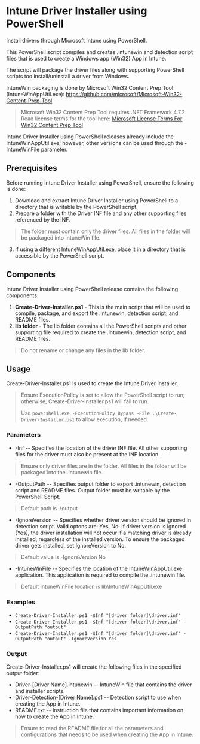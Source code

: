 # Intune Driver Installer using PowerShell
Install drivers through Microsoft Intune using PowerShell.

This PowerShell script compiles and creates .intunewin and detection script files that is used to create a Windows app (Win32) App in Intune.

The script will package the driver files along with supporting PowerShell scripts too install/uninstall a driver from Windows.

IntuneWin packaging is done by Microsoft Win32 Content Prep Tool (IntuneWinAppUtil.exe):
https://github.com/microsoft/Microsoft-Win32-Content-Prep-Tool

> Microsoft Win32 Content Prep Tool requires .NET Framework 4.7.2.
> Read license terms for the tool here: [Microsoft License Terms For Win32 Content Prep Tool](https://github.com/Microsoft/Microsoft-Win32-Content-Prep-Tool/blob/master/Microsoft%20License%20Terms%20For%20Win32%20Content%20Prep%20Tool.pdf)

Intune Driver Installer using PowerShell releases already include the IntuneWinAppUtil.exe; however, other versions can be used through the -IntuneWinFile parameter.

## Prerequisites
Before running Intune Driver Installer using PowerShell, ensure the following is done:
1. Download and extract Intune Driver Installer using PowerShell to a directory that is writable by the PowerShell script.
2. Prepare a folder with the Driver INF file and any other supporting files referenced by the INF.
> The folder must contain only the driver files. All files in the folder will be packaged into IntuneWin file.
3. If using a different IntuneWinAppUtil.exe, place it in a directory that is accessible by the PowerShell script.

## Components
Intune Driver Installer using PowerShell release contains the following components:
1. **Create-Driver-Installer.ps1** - This is the main script that will be used to compile, package, and export the .intunewin, detection script, and README files.
2. **lib folder** - The lib folder contains all the PowerShell scripts and other supporting file required to create the .intunewin, detection script, and README files.
> Do not rename or change any files in the lib folder.

## Usage
Create-Driver-Installer.ps1 is used to create the Intune Driver Installer.
> Ensure ExecutionPolicy is set to allow the PowerShell script to run; otherwise, Create-Driver-Installer.ps1 will fail to run.
> 
> Use `powershell.exe -ExecutionPolicy Bypass -File .\Create-Driver-Installer.ps1` to allow execution, if needed.

### Parameters

- -Inf -- Specifies the location of the driver INF file. All other supporting files for the driver must also be present at the INF location.
> Ensure only driver files are in the folder. All files in the folder will be packaged into the .intunewin file.
- -OutputPath -- Specifies output folder to export .intunewin, detection script and README files. Output folder must be writable by the PowerShell Script.
> Default path is .\output
- -IgnoreVersion -- Specifies whether driver version should be ignored in detection script. Valid optons are: Yes, No. 
If driver version is ignored (Yes), the driver installation will not occur if a matching driver is already installed, 
regardless of the installed version. To ensure the packaged driver gets installed, set IgnoreVersion to No.
> Default value is -IgnoreVersion No
- -IntuneWinFile -- Specifies the location of the IntuneWinAppUtil.exe application. This application is required to compile the .intunewin file. 
> Default IntuneWinFile location is lib\IntuneWinAppUtil.exe

### Examples
- `Create-Driver-Installer.ps1 -$Inf "[driver folder]\driver.inf"`
- `Create-Driver-Installer.ps1 -$Inf "[driver folder]\driver.inf" -OutputPath "output"`
- `Create-Driver-Installer.ps1 -$Inf "[driver folder]\driver.inf" -OutputPath "output" -IgnoreVersion Yes`

### Output
Create-Driver-Installer.ps1 will create the following files in the specified output folder:
- Driver-[Driver Name].intunewin -- IntuneWin file that contains the driver and installer scripts.
- Driver-Detection-[Driver Name].ps1 -- Detection script to use when creating the App in Intune.
- README.txt -- Instruction file that contains important information on how to create the App in Intune.
> Ensure to read the README file for all the parameters and configurations that needs to be used when creating the App in Intune.
